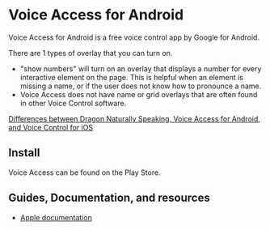 # Voice Access for Android

Voice Access for Android is a free voice control app by Google for Android.

There are 1 types of overlay that you can turn on.

* "show numbers" will turn on an overlay that displays a number for every interactive element on the page. This is helpful when an element is missing a name, or if the user does not know how to pronounce a name.
* Voice Access does not have name or grid overlays that are often found in other Voice Control software.

[Differences between Dragon Naturally Speaking, Voice Access for Android, and Voice Control for iOS](/learn/vc_differences)

## Install

Voice Access can be found on the Play Store.

## Guides, Documentation, and resources

* [Apple documentation](https://support.apple.com/guide/iphone/voice-control-iph2c21a3c88/ios)

